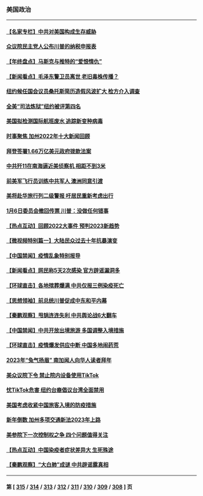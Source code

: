 ### 美国政治
---
#### [【名家专栏】中共对美国构成生存威胁](../../pages/ncid1078159/n13894391.md) 
#### [众议院民主党人公布川普的纳税申报表](../../pages/ncid1078159/n13895593.md) 
#### [【年终盘点】马斯克与推特的“爱恨情仇”](../../pages/ncid1078159/n13893800.md) 
#### [【新闻看点】毛泽东警卫员离世 老旧毒株传播？](../../pages/ncid1078159/n13894728.md) 
#### [纽约候任国会议员桑托斯简历造假风波扩大 检方介入调查](../../pages/ncid1078159/n13894932.md) 
#### [全美“司法炼狱”纽约被评第四名](../../pages/ncid1078159/n13894983.md) 
#### [美国拟检测国际航班废水 追踪新变种病毒](../../pages/ncid1078159/n13895092.md) 
#### [时事聚焦 加州2022年十大新闻回顾](../../pages/ncid1078159/n13894973.md) 
#### [拜登签署1.66万亿美元政府拨款法案](../../pages/ncid1078159/n13894915.md) 
#### [中共歼11在南海逼近美侦察机 相距不到3米](../../pages/ncid1078159/n13894594.md) 
#### [前美军飞行员训练中共军人 澳洲同意引渡](../../pages/ncid1078159/n13894490.md) 
#### [美将赴华旅行列二级警报 吁居民重新考虑出行](../../pages/ncid1078159/n13894518.md) 
#### [1月6日委员会撤回传票 川普：没做任何错事](../../pages/ncid1078159/n13894499.md) 
#### [【热点互动】回顾2022大事件 预判2023新趋势](../../pages/ncid1078159/n13894463.md) 
#### [【微视频特别篇一】大陆民众过去十年抗暴演变](../../pages/ncid1078159/n13894461.md) 
#### [【中国禁闻】疫情乱象特别报导](../../pages/ncid1078159/n13893959.md) 
#### [【新闻看点】网民称5天2次感染 官方辟谣漏洞多](../../pages/ncid1078159/n13893923.md) 
#### [【环球直击】各地殡葬爆满 中共仅报三例染疫死亡](../../pages/ncid1078159/n13893788.md) 
#### [【思想领袖】前总统川普促成中东和平内幕](../../pages/ncid1078159/n13868697.md) 
#### [【秦鹏观察】甩锅连连失利 中共舆论战6大翻车](../../pages/ncid1078159/n13893882.md) 
#### [【中国禁闻】中共开放出境旅游 多国调整入境措施](../../pages/ncid1078159/n13893081.md) 
#### [【环球直击】疫情爆发供应中断 中国多地闹药荒](../../pages/ncid1078159/n13893073.md) 
#### [2023年“兔气扬眉” 南加闻人向华人读者拜年](../../pages/ncid1078159/n13893270.md) 
#### [美众议院下令 禁止院内设备使用TikTok](../../pages/ncid1078159/n13893373.md) 
#### [忧TikTok危害 纽约台裔倡议台湾全面禁用](../../pages/ncid1078159/n13893272.md) 
#### [美国考虑收紧中国旅客入境的防疫措施](../../pages/ncid1078159/n13893193.md) 
#### [新年倒数 加州多项交通新法2023年上路](../../pages/ncid1078159/n13893218.md) 
#### [美参院下一次控制权之争 四个问题值得关注](../../pages/ncid1078159/n13893082.md) 
#### [【热点互动】中国染疫者症状差异大 生死殊途](../../pages/ncid1078159/n13893050.md) 
#### [【秦鹏观察】“大白肺”成谜 中共辟谣露真相](../../pages/ncid1078159/n13893039.md) 

---
#### 第 [ [315](./315.md) / [314](./314.md) / [313](./313.md) / [312](./312.md) / [311](./311.md) / [310](./310.md) / [309](./309.md) / [308](./308.md) ] 页
